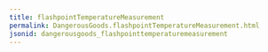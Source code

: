 ```yaml
---
title: flashpointTemperatureMeasurement
permalink: DangerousGoods.flashpointTemperatureMeasurement.html
jsonid: dangerousgoods_flashpointtemperaturemeasurement
---
```

